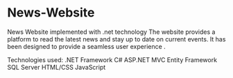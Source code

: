 # News-Website
News Website implemented with .net technology 
The website provides a platform to read the latest news and stay up to date on current events. 
It has been designed to provide a seamless user experience .

Technologies used:
.NET Framework
C#
ASP.NET MVC
Entity Framework
SQL Server
HTML/CSS
JavaScript
